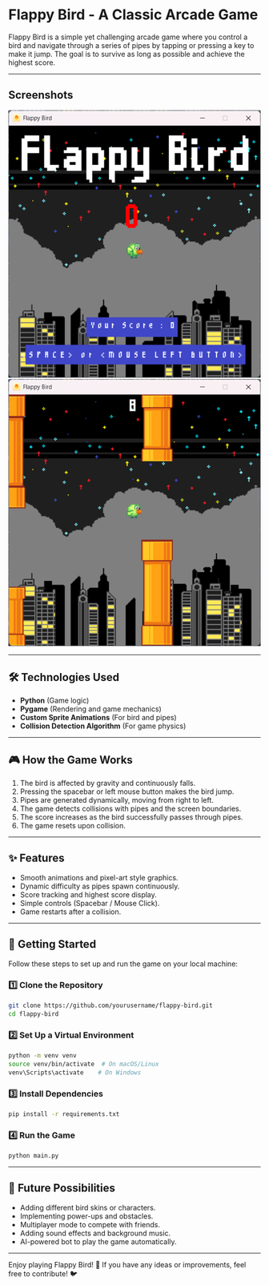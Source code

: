 # Flappy Bird - A Classic Arcade Game

Flappy Bird is a simple yet challenging arcade game where you control a bird and navigate through a series of pipes by
tapping or pressing a key to make it jump. The goal is to survive as long as possible and achieve the highest score.

---
## Screenshots
![Screenshot 2025-04-01 194857.png](data/images/Screenshot%202025-04-01%20194857.png)
![Screenshot 2025-04-01 194919.png](data/images/Screenshot%202025-04-01%20194919.png)

---
## 🛠️ Technologies Used

- **Python** (Game logic)
- **Pygame** (Rendering and game mechanics)
- **Custom Sprite Animations** (For bird and pipes)
- **Collision Detection Algorithm** (For game physics)

---
## 🎮 How the Game Works

1. The bird is affected by gravity and continuously falls.
2. Pressing the spacebar or left mouse button makes the bird jump.
3. Pipes are generated dynamically, moving from right to left.
4. The game detects collisions with pipes and the screen boundaries.
5. The score increases as the bird successfully passes through pipes.
6. The game resets upon collision.

---
## ✨ Features

- Smooth animations and pixel-art style graphics.
- Dynamic difficulty as pipes spawn continuously.
- Score tracking and highest score display.
- Simple controls (Spacebar / Mouse Click).
- Game restarts after a collision.

---
## 🚀 Getting Started

Follow these steps to set up and run the game on your local machine:

### 1️⃣ Clone the Repository

```sh
git clone https://github.com/yourusername/flappy-bird.git
cd flappy-bird
```

### 2️⃣ Set Up a Virtual Environment

```sh
python -m venv venv
source venv/bin/activate  # On macOS/Linux
venv\Scripts\activate    # On Windows
```

### 3️⃣ Install Dependencies

```sh
pip install -r requirements.txt
```

### 4️⃣ Run the Game

```sh
python main.py
```

---
## 🔮 Future Possibilities

- Adding different bird skins or characters.
- Implementing power-ups and obstacles.
- Multiplayer mode to compete with friends.
- Adding sound effects and background music.
- AI-powered bot to play the game automatically.

---
Enjoy playing Flappy Bird! 🚀 If you have any ideas or improvements, feel free to contribute! 🐦

